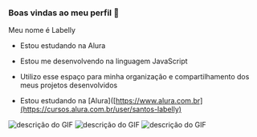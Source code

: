 ### Boas vindas ao meu perfil 🩷
Meu nome é Labelly
- Estou estudando na Alura
  
- Estou me desenvolvendo na linguagem JavaScript
  
- Utilizo esse espaço para minha organização e compartilhamento dos meus projetos desenvolvidos
  
- Estou estudando na [Alura]([https://www.alura.com.br](https://cursos.alura.com.br/user/santos-labelly)
  
![descrição do GIF](https://media.tenor.com/NmX0M5INgygAAAAi/hello-kitty.gif) ![descrição do GIF](https://media.tenor.com/_74LY7XKMqwAAAAi/sanrio-my-melody.gif) ![descrição do GIF](https://media.tenor.com/WKTg5v9yVwAAAAAi/cinnamoroll.gif)
